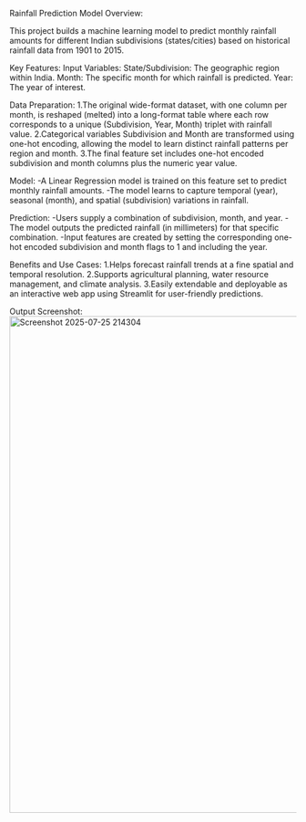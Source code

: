 Rainfall Prediction Model Overview:

This project builds a machine learning model to predict monthly rainfall amounts for different Indian subdivisions (states/cities) based on historical rainfall data from 1901 to 2015.

Key Features:
Input Variables:
State/Subdivision: The geographic region within India.
Month: The specific month for which rainfall is predicted.
Year: The year of interest.

Data Preparation:
1.The original wide-format dataset, with one column per month, is reshaped (melted) into a long-format table where each row corresponds to a unique (Subdivision, Year, Month) triplet with rainfall value.
2.Categorical variables Subdivision and Month are transformed using one-hot encoding, allowing the model to learn distinct rainfall patterns per region and month.
3.The final feature set includes one-hot encoded subdivision and month columns plus the numeric year value.

Model:
-A Linear Regression model is trained on this feature set to predict monthly rainfall amounts.
-The model learns to capture temporal (year), seasonal (month), and spatial (subdivision) variations in rainfall.

Prediction:
-Users supply a combination of subdivision, month, and year.
-The model outputs the predicted rainfall (in millimeters) for that specific combination.
-Input features are created by setting the corresponding one-hot encoded subdivision and month flags to 1 and including the year.

Benefits and Use Cases:
   1.Helps forecast rainfall trends at a fine spatial and temporal resolution.
   2.Supports agricultural planning, water resource management, and climate analysis.
   3.Easily extendable and deployable as an interactive web app using Streamlit for user-friendly predictions.

Output Screenshot:
<img width="1917" height="871" alt="Screenshot 2025-07-25 214304" src="https://github.com/user-attachments/assets/45b216c2-38ad-465d-8576-b4029a48e738" />
